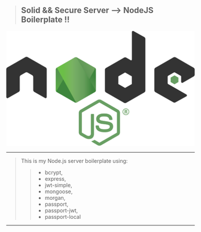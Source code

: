 > ## Solid && Secure Server --> NodeJS Boilerplate !!
![alt text](https://github.com/BiggaHD/Solid_Secure_Server/blob/master/Node.js_logo.svg "NodeJS baby")

___

> This is my Node.js server boilerplate using:
> > * bcrypt, 
> > * express, 
> > * jwt-simple,
> > * mongoose, 
> > * morgan,
> > * passport,
> > * passport-jwt,  
> > * passport-local

___

